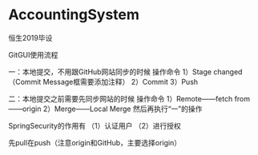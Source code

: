 # AccountingSystem
恒生2019毕设

GitGUI使用流程

一：本地提交，不用跟GitHub网站同步的时候
操作命令
1）Stage changed（Commit Message框需要添加注释）
2）Commit
3）Push

二：本地提交之前需要先同步网站的时候
操作命令
1）Remote——fetch from——origin
2）Merge——Local Merge
然后再执行“一”的操作

SpringSecurity的作用有
（1）认证用户
（2）进行授权

先pull在push（注意origin和GitHub，主要选择origin）
